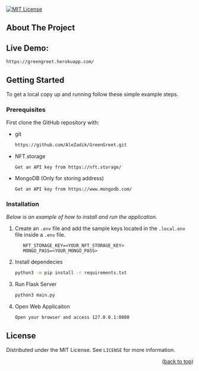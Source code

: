 [![MIT License][license-shield]][license-url]


## About The Project

## Live Demo:

```text
https://greengreet.herokuapp.com/
```

## Getting Started

To get a local copy up and running follow these simple example steps.

### Prerequisites

First clone the GitHub repository with:

* git
  ```sh
  https://github.com/AleZadik/GreenGreet.git
  ```
  
* NFT.storage
  ```text
  Get an API key from https://nft.storage/
  ```
  
* MongoDB (Only for storing address)
  ```text
  Get an API key from https://www.mongodb.com/
  ```

### Installation

_Below is an example of how to install and run the application._

1. Create an `.env` file and add the sample keys located in the `.local.env` file inside a `.env` file.
   ```text
      NFT_STORAGE_KEY=<YOUR_NFT_STORAGE_KEY>
      MONGO_PASS=<YOUR_MONGO_PASS>
   ```
3. Install dependecies
   ```sh
   python3 -m pip install -r requirements.txt
   ```
3. Run Flask Server
   ```sh
   python3 main.py
   ```
4. Open Web Applicaiton
   ```text
   Open your browser and access 127.0.0.1:8080
   ```

## License

Distributed under the MIT License. See `LICENSE` for more information.

<p align="right">(<a href="#top">back to top</a>)</p>


[license-shield]: https://img.shields.io/github/license/AleZadik/xCapeTime?style=for-the-badge
[license-url]: https://github.com/AleZadik/xCapeTime/blob/main/LICENSE

